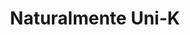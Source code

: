 ---
title: "Naturalmente Uni-K"
url: /cochabamba/naturalmente-uni-k-avenida-america/
shop: alimentación sana
---